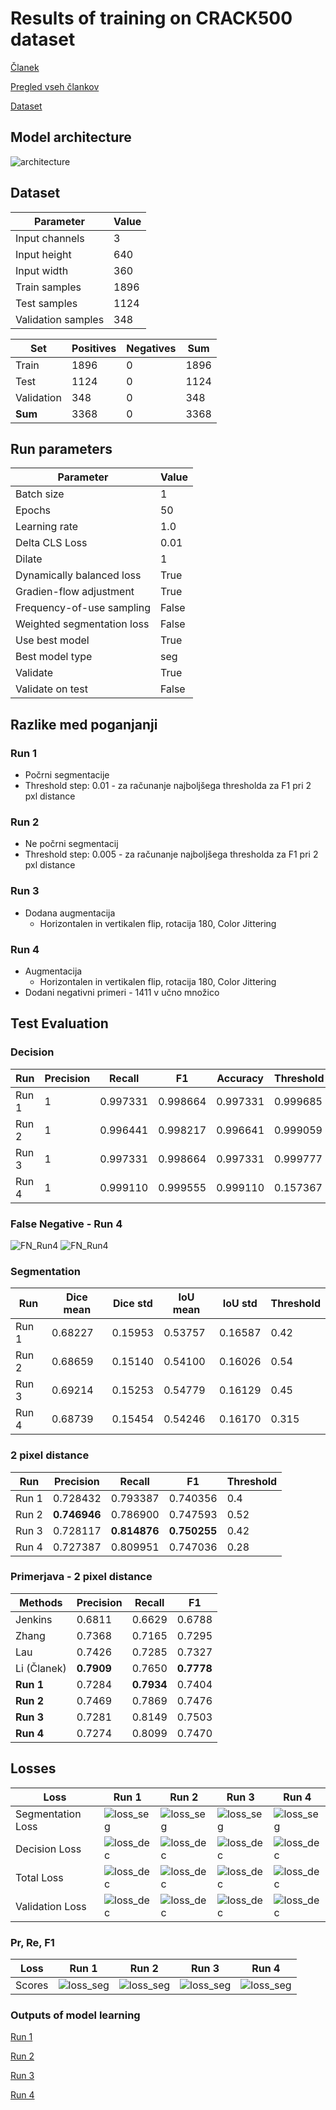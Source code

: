 # Results of training on CRACK500 dataset

[Članek](https://ieeexplore.ieee.org/stamp/stamp.jsp?tp=&arnumber=9680172)

[Pregled vseh člankov](https://docs.google.com/spreadsheets/d/1AUmJ-JQtpvQt3Rs0maRirAxbBW6zBOBaPq1kVDSdvK0/edit?usp=sharing)

[Dataset](https://github.com/fyangneil/pavement-crack-detection)

## Model architecture

![architecture](./arhitektura_v2.png)

## Dataset

| Parameter         | Value       |
| -----------       | ----------- |
| Input channels    | 3           |
| Input height      | 640         |
| Input width       | 360         |
| Train samples     | 1896        |
| Test samples      | 1124        |
| Validation samples| 348         |

| Set         | Positives   | Negatives   |  Sum        |
| ----------- | ----------- | ----------- | ----------- |
| Train       | 1896        | 0           | 1896        |
| Test        | 1124        | 0           | 1124        |
| Validation  | 348         | 0           | 348         |
| **Sum**     | 3368        | 0           | 3368        |

## Run parameters

| Parameter                      | Value       |
| -----------                    | ----------- |
| Batch size                     | 1           |
| Epochs                         | 50          |
| Learning rate                  | 1.0         |
| Delta CLS Loss                 | 0.01        |
| Dilate                         | 1           |
| Dynamically balanced loss      | True        |
| Gradien-flow adjustment        | True        |
| Frequency-of-use sampling      | False       |
| Weighted segmentation loss     | False       |
| Use best model                 | True        |
| Best model type                | seg         |
| Validate                       | True        |
| Validate on test               | False       |

## Razlike med poganjanji

### Run 1
- Počrni segmentacije
- Threshold step: 0.01 - za računanje najboljšega thresholda za F1 pri 2 pxl distance

### Run 2
- Ne počrni segmentacij
- Threshold step: 0.005 - za računanje najboljšega thresholda za F1 pri 2 pxl distance

### Run 3
- Dodana augmentacija
    - Horizontalen in vertikalen flip, rotacija 180, Color Jittering

### Run 4
- Augmentacija
    - Horizontalen in vertikalen flip, rotacija 180, Color Jittering
- Dodani negativni primeri - 1411 v učno množico

## Test Evaluation

### Decision
| Run    | Precision | Recall   | F1       | Accuracy | Threshold | TP   | FP   | FN   | TN   |
| -------| ----------| ---------| ---------|----------|-----------|------|------|------|------|
| Run 1  | 1         | 0.997331 | 0.998664 | 0.997331 | 0.999685  | 1121 | 0    | 3    | 0    |
| Run 2  | 1         | 0.996441 | 0.998217 | 0.996641 | 0.999059  | 1120 | 0    | 4    | 0    |
| Run 3  | 1         | 0.997331 | 0.998664 | 0.997331 | 0.999777  | 1121 | 0    | 3    | 0    |
| Run 4  | 1         | 0.999110 | 0.999555 | 0.999110 | 0.157367  | 1123 | 0    | 1    | 0    |

### False Negative - Run 4
![FN_Run4](./run4/0.580_dice_1.png)
![FN_Run4](./run4/0.087_result_1.jpg)

### Segmentation
| Run    | Dice mean | Dice std | IoU mean | IoU std  | Threshold |
| -------| ----------| ---------| ---------|----------|-----------|
| Run 1  | 0.68227   | 0.15953  | 0.53757  | 0.16587  | 0.42      |
| Run 2  | 0.68659   | 0.15140  | 0.54100  | 0.16026  | 0.54      |
| Run 3  | 0.69214   | 0.15253  | 0.54779  | 0.16129  | 0.45      |
| Run 4  | 0.68739   | 0.15454  | 0.54246  | 0.16170  | 0.315     |

### 2 pixel distance
| Run    | Precision     | Recall       | F1           | Threshold |
| -------| --------------| -------------| -------------|-----------|
| Run 1  | 0.728432      | 0.793387     | 0.740356     | 0.4       |
| Run 2  | **0.746946**  | 0.786900     | 0.747593     | 0.52      |
| Run 3  | 0.728117      | **0.814876** | **0.750255** | 0.42      |
| Run 4  | 0.727387      | 0.809951     | 0.747036     | 0.28      |

### Primerjava - 2 pixel distance

| **Methods**  | Precision  | Recall     | F1         |
| -------------| -----------| -----------| -----------|
| Jenkins      | 0.6811     | 0.6629     | 0.6788     |
| Zhang        | 0.7368     | 0.7165     | 0.7295     |
| Lau          | 0.7426     | 0.7285     | 0.7327     |
| Li (Članek)  | **0.7909** | 0.7650     | **0.7778** |
| **Run 1**    | 0.7284     | **0.7934** | 0.7404     |
| **Run 2**    | 0.7469     | 0.7869     | 0.7476     |
| **Run 3**    | 0.7281     | 0.8149     | 0.7503     |
| **Run 4**    | 0.7274     | 0.8099     | 0.7470     |

## Losses

| **Loss**          | Run 1                                | Run 2                            | Run 3                            | Run 4                            | 
| ------------------| -------------------------------------| ---------------------------------| ---------------------------------| ---------------------------------|
| Segmentation Loss | ![loss_seg](./run1/loss_seg.png)     | ![loss_seg](./run2/loss_seg.png) | ![loss_seg](./run3/loss_seg.png) | ![loss_seg](./run4/loss_seg.png) |
| Decision Loss     | ![loss_dec](./run1/loss_dec.png)     | ![loss_dec](./run2/loss_dec.png) | ![loss_dec](./run3/loss_dec.png) | ![loss_dec](./run4/loss_dec.png) |
| Total Loss        | ![loss_dec](./run1/loss.png)         | ![loss_dec](./run2/loss.png)     | ![loss_dec](./run3/loss.png)     | ![loss_dec](./run4/loss.png)     |
| Validation Loss   | ![loss_dec](./run1/loss_val.png)     | ![loss_dec](./run2/loss_val.png) | ![loss_dec](./run3/loss_val.png) | ![loss_dec](./run4/loss_val.png) |

### Pr, Re, F1

| **Loss**          | Run 1                                | Run 2                            | Run 3                            | Run 4                            | 
| ------------------| -------------------------------------| ---------------------------------| ---------------------------------| ---------------------------------|
| Scores            | ![loss_seg](./run1/scores.png)       | ![loss_seg](./run2/scores.png)   | ![loss_seg](./run3/scores.png)   | ![loss_seg](./run4/scores.png)   |

### Outputs of model learning
[Run 1](./run1/crack500_run1.out)

[Run 2](./run2/crack500_run2.out)

[Run 3](./run3/crack500_run3.out)

[Run 4](./run4/crack500_run4.out)